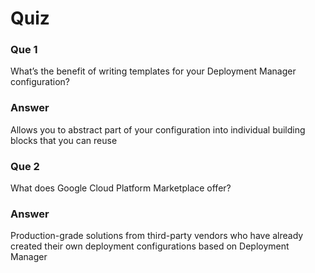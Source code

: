 # Quiz

### Que 1

What’s the benefit of writing templates for your Deployment Manager configuration?

### Answer

Allows you to abstract part of your configuration into individual building blocks that you can reuse

### Que 2

What does Google Cloud Platform Marketplace offer?

### Answer

Production-grade solutions from third-party vendors who have already created their own deployment configurations based on Deployment Manager
